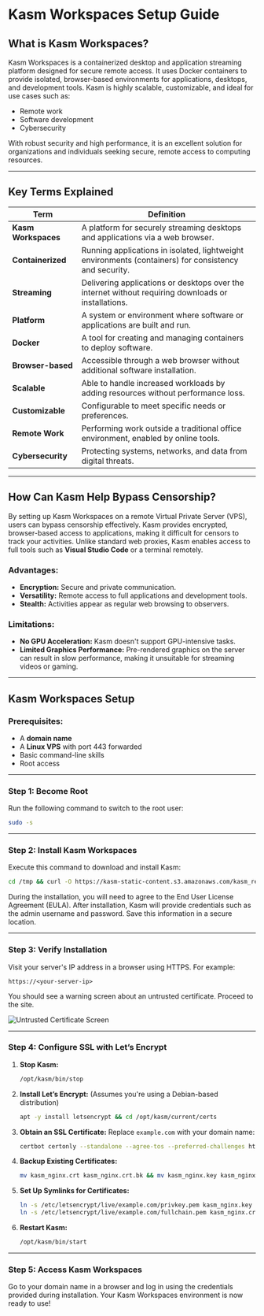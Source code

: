 # **Kasm Workspaces Setup Guide**

## **What is Kasm Workspaces?**

Kasm Workspaces is a containerized desktop and application streaming platform designed for secure remote access. It uses Docker containers to provide isolated, browser-based environments for applications, desktops, and development tools. Kasm is highly scalable, customizable, and ideal for use cases such as:

- Remote work
- Software development
- Cybersecurity

With robust security and high performance, it is an excellent solution for organizations and individuals seeking secure, remote access to computing resources.

---

## **Key Terms Explained**

| **Term**          | **Definition**                                                                           |
|--------------------|------------------------------------------------------------------------------------------|
| **Kasm Workspaces**| A platform for securely streaming desktops and applications via a web browser.          |
| **Containerized**  | Running applications in isolated, lightweight environments (containers) for consistency and security. |
| **Streaming**      | Delivering applications or desktops over the internet without requiring downloads or installations. |
| **Platform**       | A system or environment where software or applications are built and run.               |
| **Docker**         | A tool for creating and managing containers to deploy software.                         |
| **Browser-based**  | Accessible through a web browser without additional software installation.              |
| **Scalable**       | Able to handle increased workloads by adding resources without performance loss.        |
| **Customizable**   | Configurable to meet specific needs or preferences.                                     |
| **Remote Work**    | Performing work outside a traditional office environment, enabled by online tools.      |
| **Cybersecurity**  | Protecting systems, networks, and data from digital threats.                            |

---

## **How Can Kasm Help Bypass Censorship?**

By setting up Kasm Workspaces on a remote Virtual Private Server (VPS), users can bypass censorship effectively. Kasm provides encrypted, browser-based access to applications, making it difficult for censors to track your activities. Unlike standard web proxies, Kasm enables access to full tools such as **Visual Studio Code** or a terminal remotely.

### **Advantages:**
- **Encryption:** Secure and private communication.
- **Versatility:** Remote access to full applications and development tools.
- **Stealth:** Activities appear as regular web browsing to observers.

### **Limitations:**
- **No GPU Acceleration:** Kasm doesn't support GPU-intensive tasks.
- **Limited Graphics Performance:** Pre-rendered graphics on the server can result in slow performance, making it unsuitable for streaming videos or gaming.

---

## **Kasm Workspaces Setup**

### **Prerequisites:**
- A **domain name**
- A **Linux VPS** with port 443 forwarded
- Basic command-line skills
- Root access

---

### **Step 1: Become Root**

Run the following command to switch to the root user:
```bash
sudo -s
```

---

### **Step 2: Install Kasm Workspaces**

Execute this command to download and install Kasm:
```bash
cd /tmp && curl -O https://kasm-static-content.s3.amazonaws.com/kasm_release_1.13.1.421524.tar.gz && tar -xf kasm_release_1.13.1.421524.tar.gz && bash kasm_release/install.sh
```

During the installation, you will need to agree to the End User License Agreement (EULA). After installation, Kasm will provide credentials such as the admin username and password. Save this information in a secure location.

---

### **Step 3: Verify Installation**

Visit your server's IP address in a browser using HTTPS. For example:
```
https://<your-server-ip>
```

You should see a warning screen about an untrusted certificate. Proceed to the site.

![Untrusted Certificate Screen](https://i.ibb.co/VJcDBBj/image.png)

---

### **Step 4: Configure SSL with Let’s Encrypt**

1. **Stop Kasm:**
   ```bash
   /opt/kasm/bin/stop
   ```

2. **Install Let’s Encrypt:**
   (Assumes you're using a Debian-based distribution)
   ```bash
   apt -y install letsencrypt && cd /opt/kasm/current/certs
   ```

3. **Obtain an SSL Certificate:**
   Replace `example.com` with your domain name:
   ```bash
   certbot certonly --standalone --agree-tos --preferred-challenges http -d example.com
   ```

4. **Backup Existing Certificates:**
   ```bash
   mv kasm_nginx.crt kasm_nginx.crt.bk && mv kasm_nginx.key kasm_nginx.key.bk
   ```

5. **Set Up Symlinks for Certificates:**
   ```bash
   ln -s /etc/letsencrypt/live/example.com/privkey.pem kasm_nginx.key
   ln -s /etc/letsencrypt/live/example.com/fullchain.pem kasm_nginx.crt
   ```

6. **Restart Kasm:**
   ```bash
   /opt/kasm/bin/start
   ```

---

### **Step 5: Access Kasm Workspaces**

Go to your domain name in a browser and log in using the credentials provided during installation. Your Kasm Workspaces environment is now ready to use!
